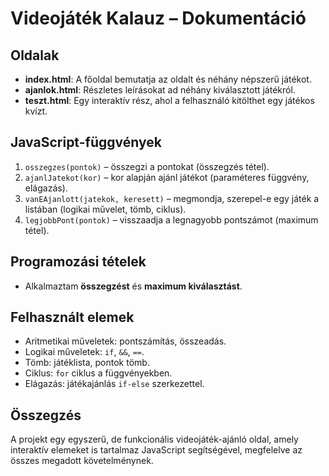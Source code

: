 # Videojáték Kalauz – Dokumentáció

## Oldalak
- **index.html**: A főoldal bemutatja az oldalt és néhány népszerű játékot.
- **ajanlok.html**: Részletes leírásokat ad néhány kiválasztott játékról.
- **teszt.html**: Egy interaktív rész, ahol a felhasználó kitölthet egy játékos kvízt.

## JavaScript-függvények
1. `osszegzes(pontok)` – összegzi a pontokat (összegzés tétel).
2. `ajanlJatekot(kor)` – kor alapján ajánl játékot (paraméteres függvény, elágazás).
3. `vanEAjanlott(jatekok, keresett)` – megmondja, szerepel-e egy játék a listában (logikai művelet, tömb, ciklus).
4. `legjobbPont(pontok)` – visszaadja a legnagyobb pontszámot (maximum tétel).

## Programozási tételek
- Alkalmaztam **összegzést** és **maximum kiválasztást**.

## Felhasznált elemek
- Aritmetikai műveletek: pontszámítás, összeadás.
- Logikai műveletek: `if`, `&&`, `==`.
- Tömb: játéklista, pontok tömb.
- Ciklus: `for` ciklus a függvényekben.
- Elágazás: játékajánlás `if-else` szerkezettel.

## Összegzés
A projekt egy egyszerű, de funkcionális videojáték-ajánló oldal, amely interaktív elemeket is tartalmaz JavaScript segítségével, megfelelve az összes megadott követelménynek.
